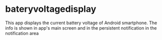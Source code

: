 # bateryvoltagedisplay
This app displays the current battery voltage of Android smartphone. The info is shown in app's main screen and in the persistent notification in the notification area
<immg alt="android battery voltage display" src="https://raw.githubusercontent.com/Eb43/bateryvoltagedisplay/main/Main%20screen%20of%20battery%20voltage.png" style="width:200px;"/>
<immg alt="android battery voltage display" src="https://raw.githubusercontent.com/Eb43/bateryvoltagedisplay/main/Notification%20with%20battery%20voltage.png" style="width:200px;"/>
<immg alt="android battery voltage display" src="https://raw.githubusercontent.com/Eb43/bateryvoltagedisplay/main/request%20for%20displaying%20voltage%20in%20Android%20notification%20area.png" style="width:200px;"/>

